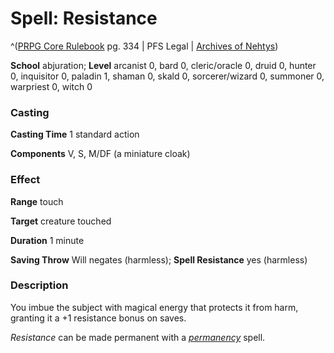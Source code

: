 # Spell: Resistance

^([PRPG Core Rulebook][ss-resistance] pg. 334 | PFS Legal | [Archives of Nehtys][sn-resistance])

**School** abjuration; **Level** arcanist 0, bard 0, cleric/oracle 0, druid 0, hunter 0, inquisitor 0, paladin 1, shaman 0, skald 0, sorcerer/wizard 0, summoner 0, warpriest 0, witch 0

### Casting

**Casting Time** 1 standard action  

**Components** V, S, M/DF (a miniature cloak)

### Effect

**Range** touch  

**Target** creature touched  

**Duration** 1 minute  

**Saving Throw** Will negates (harmless); **Spell Resistance** yes (harmless)

### Description

You imbue the subject with magical energy that protects it from harm, granting it a +1 resistance bonus on saves.  

_Resistance_ can be made permanent with a _[permanency]_ spell.

[ss-resistance]: http://paizo.com/pathfinderRPG/v57
[sn-resistance]: http://www.archivesofnethys.com/SpellDisplay.aspx?ItemName=Resistance
[permanency]: http://www.archivesofnethys.com/SpellDisplay.aspx?ItemName=permanency